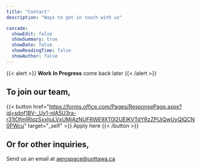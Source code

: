 ```yaml
---
title: "Contact"
description: "Ways to get in touch with us"

cascade:
  showEdit: false
  showSummary: true
  showDate: false
  showReadingTime: false
  showAuthor: false
---
```

{{< alert >}}
**Work In Progress** come back later
{{< /alert >}}
## To join our team,
{{< button href="https://forms.office.com/Pages/ResponsePage.aspx?id=sdof1BV-_Uy1-nIA5U3ra-r31IOfmIRIqzSxxliuLVxUMjAzNUFRWE9XT0I2UElKVTdYRzZPUjQwUyQlQCN0PWcu" target="_self" >}}
Apply here
{{< /button >}}
&#8198;
## Or for other inquiries,
Send us an email at aerospace@uottawa.ca


